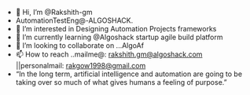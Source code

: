 - 👋 Hi, I’m @Rakshith-gm
- AutomationTestEng@-ALGOSHACK.
- 👀 I’m interested in Designing Automation Projects frameworks  
- 🌱 I’m currently learning  @Algoshack startup agile build platform 
- 💞️ I’m looking to collaborate on ...AlgoAf
- 📫 How to reach ..mailme@:  rakshith.gm@algoshack.com ||personalmail: rakgow1998@gmail.com
- “In the long term, artificial intelligence and automation are going to be taking over so much of what gives humans a feeling of purpose.” 

<!---
Rakshith-gm/Rakshith-gm is a ✨ special ✨ repository because its `README.md` (this file) appears on your GitHub profile.
You can click the Preview link to take a look at your changes.
--->
